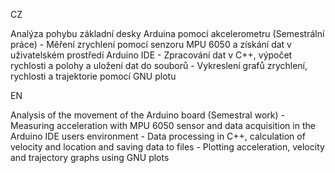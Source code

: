 CZ

Analýza pohybu základní desky Arduina pomocí akcelerometru
(Semestrální práce) 
    - Měření zrychlení pomocí senzoru MPU 6050 a získání dat v uživatelském prostředí Arduino IDE
    - Zpracování dat v C++, výpočet rychlosti a polohy a uložení dat do souborů
    - Vykreslení grafů zrychlení, rychlosti a trajektorie pomocí GNU plotu

EN

Analysis of the movement of the Arduino board 
(Semestral work)
    - Measuring acceleration with MPU 6050 sensor and data acquisition in the Arduino IDE users environment
    - Data processing in C++, calculation of velocity and location and saving data to files
    - Plotting acceleration, velocity and trajectory graphs using GNU plots
